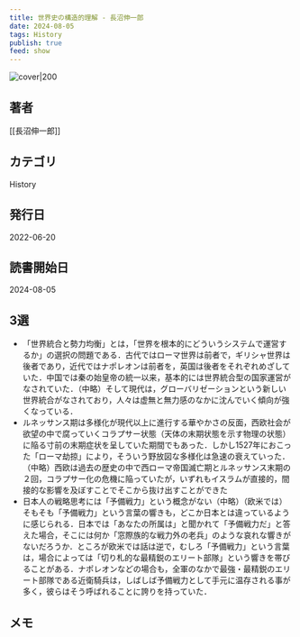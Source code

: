 ```yaml
---
title: 世界史の構造的理解 - 長沼伸一郎
date: 2024-08-05
tags: History
publish: true
feed: show
---
```

![cover|200](http://books.google.com/books/content?id=LrN0EAAAQBAJ&printsec=frontcover&img=1&zoom=1&edge=curl&source=gbs_api)
## 著者
[[長沼伸一郎]]
## カテゴリ
History
## 発行日
2022-06-20
## 読書開始日
2024-08-05

## 3選
 - 「世界統合と勢力均衡」とは，「世界を根本的にどういうシステムで運営するか」の選択の問題である．古代ではローマ世界は前者で，ギリシャ世界は後者であり，近代ではナポレオンは前者を，英国は後者をそれぞれめざしていた．中国では秦の始皇帝の統一以来，基本的には世界統合型の国家運営がなされていた．（中略）そして現代は，グローバリゼーションという新しい世界統合がなされており，人々は虚無と無力感のなかに沈んでいく傾向が強くなっている．
 - ルネッサンス期は多様化が現代以上に進行する華やかさの反面，西欧社会が欲望の中で腐っていくコラプサー状態（天体の末期状態を示す物理の状態）に陥る寸前の末期症状を呈していた期間でもあった．しかし1527年におこった「ローマ劫掠」により，そういう野放図な多様化は急速の衰えていった．（中略）西欧は過去の歴史の中で西ローマ帝国滅亡期とルネッサンス末期の２回，コラプサー化の危機に陥っていたが，いずれもイスラムが直接的，間接的な影響を及ぼすことでそこから抜け出すことができた
 - 日本人の戦略思考には「予備戦力」という概念がない（中略）（欧米では）そもそも「予備戦力」という言葉の響きも，どこか日本とは違っているように感じられる．日本では「あなたの所属は」と聞かれて「予備戦力だ」と答えた場合，そこには何か「窓際族的な戦力外の老兵」のような哀れな響きがないだろうか．ところが欧米では話は逆で，むしろ「予備戦力」という言葉は，場合によっては「切り札的な最精鋭のエリート部隊」という響きを帯びることがある．ナポレオンなどの場合も，全軍のなかで最強・最精鋭のエリート部隊である近衛騎兵は，しばしば予備戦力として手元に温存される事が多く，彼らはそう呼ばれることに誇りを持っていた．
## メモ


